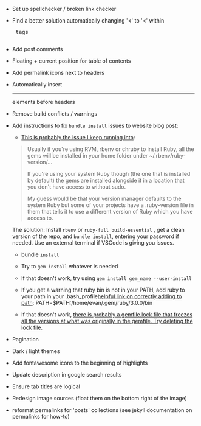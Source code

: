 - Set up spellchecker / broken link checker
- Find a better solution automatically changing '<' to '&lt;' within <pre> tags
- Add post comments
- Floating + current position for table of contents
- Add permalink icons next to headers
- Automatically insert <hr> elements before headers
- Remove build conflicts / warnings
- Add instructions to fix `bundle install` issues to website blog post:
    - [This is probably the issue I keep running into](https://stackoverflow.com/a/42844361/13569456): 


    > Usually if you're using RVM, rbenv or chruby to install Ruby, all the gems will be installed in your home folder under ~/.rbenv/ruby-version/...
    > 
    > If you're using your system Ruby though (the one that is installed by default) the gems are installed alongside it in a location that you don't have access to without sudo.
    > 
    > My guess would be that your version manager defaults to the system Ruby but some of your projects have a .ruby-version file in them that tells it to use a different version of Ruby which you have access to.

    The solution: 
    Install `rbenv` or `ruby-full build-essential` , get a clean version of the repo, and `bundle install`, entering your password if needed. Use an external terminal if VSCode is giving you issues.


    - bundle `install`
    - Try to `gem install` whatever is needed
    - If that doesn't work, try using `gem install gem_name --user-install`
    - If you get a warning that ruby bin is not in your PATH, add ruby to your path in your .bash_profile[helpful link on correctly adding to path](https://unix.stackexchange.com/questions/26047/how-to-correctly-add-a-path-to-path):
        PATH=$PATH:/home/evan/.gem/ruby/3.0.0/bin

    - If that doesn't work, [there is probably a gemfile.lock file that freezes all the versions at what was originally in the gemfile. Try deleting the lock file.](https://talk.jekyllrb.com/t/bundler-could-not-find-compatible-versions-for-gem-jekyll/6275/3)    

- Pagination
- Dark / light themes
- Add fontawesome icons to the beginning of highlights
- Update description in google search results
- Ensure tab titles are logical
- Redesign image sources (float them on the bottom right of the image)
- reformat permalinks for 'posts' collections (see jekyll documentation on permalinks for how-to)